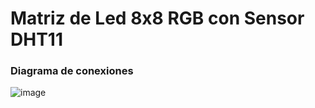 # Matriz de Led 8x8 RGB con Sensor DHT11 

### Diagrama de conexiones
![image](https://user-images.githubusercontent.com/107881774/224454364-2e64bcfa-7206-4f8f-9f96-456aec33a736.png)
